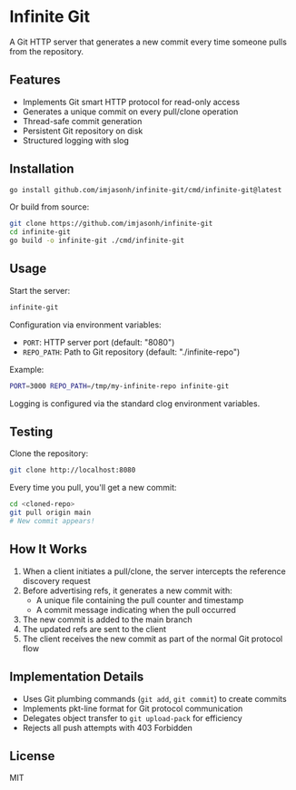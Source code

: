 # Infinite Git

A Git HTTP server that generates a new commit every time someone pulls from the repository.

## Features

- Implements Git smart HTTP protocol for read-only access
- Generates a unique commit on every pull/clone operation
- Thread-safe commit generation
- Persistent Git repository on disk
- Structured logging with slog

## Installation

```bash
go install github.com/imjasonh/infinite-git/cmd/infinite-git@latest
```

Or build from source:

```bash
git clone https://github.com/imjasonh/infinite-git
cd infinite-git
go build -o infinite-git ./cmd/infinite-git
```

## Usage

Start the server:

```bash
infinite-git
```

Configuration via environment variables:
- `PORT`: HTTP server port (default: "8080")
- `REPO_PATH`: Path to Git repository (default: "./infinite-repo")

Example:
```bash
PORT=3000 REPO_PATH=/tmp/my-infinite-repo infinite-git
```

Logging is configured via the standard clog environment variables.

## Testing

Clone the repository:
```bash
git clone http://localhost:8080
```

Every time you pull, you'll get a new commit:
```bash
cd <cloned-repo>
git pull origin main
# New commit appears!
```

## How It Works

1. When a client initiates a pull/clone, the server intercepts the reference discovery request
2. Before advertising refs, it generates a new commit with:
   - A unique file containing the pull counter and timestamp
   - A commit message indicating when the pull occurred
3. The new commit is added to the main branch
4. The updated refs are sent to the client
5. The client receives the new commit as part of the normal Git protocol flow

## Implementation Details

- Uses Git plumbing commands (`git add`, `git commit`) to create commits
- Implements pkt-line format for Git protocol communication
- Delegates object transfer to `git upload-pack` for efficiency
- Rejects all push attempts with 403 Forbidden

## License

MIT